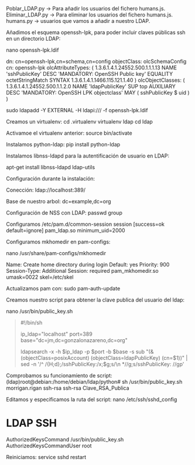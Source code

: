 Poblar_LDAP.py -> Para añadir los usuarios del fichero humans.js.
Eliminar_LDAP.py -> Para eliminar los usuarios del fichero humans.js.
humans.py -> usuarios que vamos a añadir a nuestro LDAP.

Añadimos el esquema openssh-lpk, para poder incluir claves públicas ssh en un directorio LDAP:

nano openssh-lpk.ldif

dn: cn=openssh-lpk,cn=schema,cn=config
objectClass: olcSchemaConfig
cn: openssh-lpk
olcAttributeTypes: ( 1.3.6.1.4.1.24552.500.1.1.1.13 NAME 'sshPublicKey'
  DESC 'MANDATORY: OpenSSH Public key'
  EQUALITY octetStringMatch
  SYNTAX 1.3.6.1.4.1.1466.115.121.1.40 )
olcObjectClasses: ( 1.3.6.1.4.1.24552.500.1.1.2.0 NAME 'ldapPublicKey' SUP top AUXILIARY
  DESC 'MANDATORY: OpenSSH LPK objectclass'
  MAY ( sshPublicKey $ uid )
  )

sudo ldapadd -Y EXTERNAL -H ldapi:/// -f openssh-lpk.ldif

Creamos un virtualenv:
cd .virtualenv
virtualenv ldap
cd ldap

Activamoe el virtualenv anterior:
source bin/activate

Instalamos python-ldap:
pip install python-ldap

Instalamos libnss-ldapd para la autentificación de usuario en LDAP:

apt-get install libnss-ldapd ldap-utils

Configuración durante la instalación:

Conección:
ldap://localhost:389/

Base de nuestro arbol:
dc=example,dc=org

Configuración de NSS con LDAP:
passwd
group

Configuramos /etc/pam.d/common-session
session [success=ok default=ignore]     pam_ldap.so minimum_uid=2000

Configuramos mkhomedir en pam-configs:

nano /usr/share/pam-configs/mkhomedir

Name: Create home directory during login
Default: yes
Priority: 900
Session-Type: Additional
Session:
        required        pam_mkhomedir.so umask=0022 skel=/etc/skel

Actualizamos pam con:
sudo pam-auth-update


Creamos nuestro script para obtener la clave publica del usuario del ldap:

nano /usr/bin/public_key.sh
>#!/bin/sh
>
>ip_ldap="localhost"
>port=389
>base="dc=jm,dc=gonzalonazareno,dc=org"
>
>ldapsearch -x -h $ip_ldap -p $port -b $base -s sub "(&(objectClass=posixAccount) (objectClass=ldapPublicKey) (cn=$1))" | \
>	sed -n '/^ /{H;d};/sshPublicKey:/x;$g;s/\n *//g;s/sshPublicKey: //gp'


Comprobamos su funcionamiento de script:
(ldap)root@debian:/home/debian/ldap/python# sh /usr/bin/public_key.sh morrigan.rigan
ssh-rsa ssh-rsa Clave_RSA_Publica

Editamos y especificamos la ruta del script:
nano /etc/ssh/sshd_config

# LDAP SSH
AuthorizedKeysCommand /usr/bin/public_key.sh
AuthorizedKeysCommandUser root

Reiniciamos:
service sshd restart